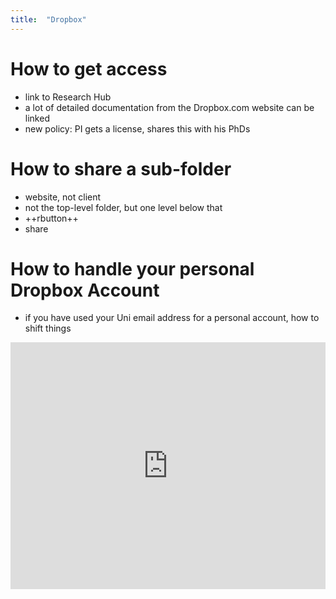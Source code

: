 ```yaml
---
title:  "Dropbox"
---
```


# How to get access
- link to Research Hub
- a lot of detailed documentation from the Dropbox.com website can be linked
- new policy: PI gets a license, shares this with his PhDs


# How to share a sub-folder
- website, not client
- not the top-level folder, but one level below that
- ++rbutton++ 
- share

# How to handle your personal Dropbox Account
- if you have used your Uni email address for a personal account, how to shift things

<iframe frameborder="0" style="width:100%;height:395px;" src="https://viewer.diagrams.net/?tags=%7B%7D&highlight=0000ff&edit=_blank&layers=1&nav=1#Uhttps%3A%2F%2Fdrive.google.com%2Fuc%3Fid%3D1PtW3DyoLBcGKQy1mmj9rYN-yqZIf0Iy-%26export%3Ddownload"></iframe>
